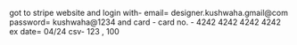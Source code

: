 got to stripe website and login with-
email= designer.kushwaha.gmail@com
password= kushwaha@1234
and card - 
card no. - 4242 4242 4242 4242
ex date= 04/24
csv- 123 , 100